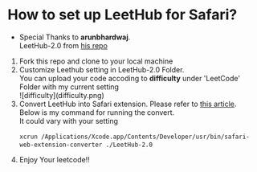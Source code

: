 # How to set up LeetHub for Safari?

- Special Thanks to <b>arunbhardwaj</b>. <br> LeetHub-2.0 from <a href="https://github.com/arunbhardwaj/LeetHub-2.0">his repo</a>
<ol>
  <li>Fork this repo and clone to your local machine</li>
  <li>Customize Leethub setting in LeetHub-2.0 Folder. <br> You can upload your code accoding to <b>difficulty</b> under 'LeetCode' Folder with my current setting <br>
  ![difficulty](difficulty.png)
  </li>
  <li>Convert LeetHub into Safari extension. Please refer to <a href="https://developer.apple.com/documentation/safariservices/safari_web_extensions/converting_a_web_extension_for_safari">this article</a>. <br>
  Below is my command for running the convert. <br>
  It could vary with your setting <br>

  ```
  xcrun /Applications/Xcode.app/Contents/Developer/usr/bin/safari-web-extension-converter ./LeetHub-2.0
  ```
  </li>
  <li>Enjoy Your leetcode!!</li>
</ol>
